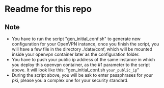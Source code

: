 # Readme for this repo
## Note
 - You have to run the script "gen_initial_conf.sh" to generate new configuration for your OpenVPN instance, once you finish the script, you will have a few file in the directory ./data/conf, which will be mounted inside your openvpn container later as the configuration folder.
 - You have to push your public ip address of the same instance in which you deploy this openvpn container, as the #1 parameter to the script above. It will look like this: "gen_initial_conf.sh `your_public_ip`"
 - During the script above, you will be ask to enter passphrases for your pki, please you a complex one for your security standard.
